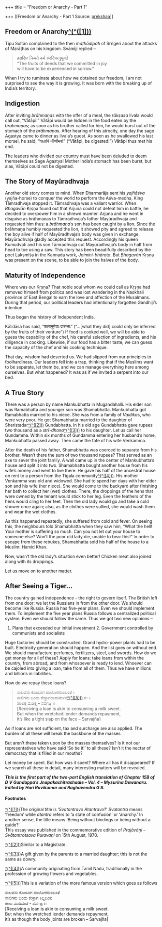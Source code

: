 +++
title = "Freedom or Anarchy - Part 1"

+++
[[Freedom or Anarchy - Part 1	Source: [prekshaa](https://www.prekshaa.in/freedom-or-anarchy-part1)]]







## Freedom or Anarchy[^(^(\[1\]))](#sdfootnote1sym)

Tipu Sultan complained to the then *maṭhādipati* of Śrṅgeri about the attacks of Marāṭhas on his kingdom. Svāmīji replied –

> हसद्भिः क्रियते कर्म रुदद्भिरनुभूयते  
> “The fruits of deeds that we committed in joy  
> will have to be experienced in sorrow.”

When I try to ruminate about how we obtained our freedom, I am not surprised to see the way it is growing. It was born with the breaking up of India’s territory.

## Indigestion

After inviting *brāhmaṇa*s with the offer of a meal, the *rākṣasa* Ilvala would call out, “Vātāpi!” Vātāpi would be hidden in the food eaten by the *brāhmaṇa*s; as soon as his brother called for him, he would burst out of the stomach of the *brāhmaṇa*s. After hearing of this atrocity, one day the sage Agastya came to dinner as Ilvala’s guest. As soon as he swallowed his last morsel, he said, “वातापि जीर्णोभव!” (“Vātāpi, be digested!”) Vātāpi thus met his end.

The leaders who divided our country must have been deluded to deem themselves as Sage Agastya! Mother India’s stomach has been burst, but alas, Vātāpi could not be digested.

## The Story of Mayūradhvaja

Another old story comes to mind. When Dharmarāja sent his *yajñāśva* (yajña-horse) to conquer the world to perform the Aśva-medha, King Tāmradhvaja stopped it. Tāmradhvaja was a valiant warrior. When *Bhagavān* Kṛṣṇa found out that Arjuna could not defeat him in battle, he decided to overpower him in a shrewd manner. Arjuna and he went in disguise as brāhmaṇas to Tāmradhvaja’s father Mayūradhvaja and requested him thus: a *brāhmaṇa*’s son has been caught by a lion. Since the brāhmaṇa humbly requested the lion, it showed pity and agreed to release the boy alive if half of Mayūradhvaja’s body was given in exchange. Mayūradhvaja gladly accepted this request. Accordingly his queen Kumudvatī and his son Tāmradhvaja cut Mayūradhvaja’s body in half from head to toe using a saw. This story has been beautifully described by the poet Lakṣmīśa in the Kannada work, *Jaiminī-bhārata*. But *Bhagavān* Kṛṣṇa was present on the scene, to be able to join the halves of the body.

## Maturity of Independence

Where was our Kṛṣṇa? That noble soul whom we could call as Kṛṣṇa had removed himself from politics and was lost wandering in the Naokhali province of East Bengal to earn the love and affection of the Musalmans. During that period, our political leaders had intentionally forgotten Gandhiji’s intention.

Thus began the history of Independent India.

Kālidāsa has said, “फलानुमेयाः प्रारम्भाः” (“...\[what they did\] could only be inferred by the fruits of their venture”) If food is cooked well, we will be able to guess the capability of the chef, his careful selection of ingredients, and his diligence in cooking. Likewise, if our food has a bitter taste, we can guess the capacity of the chef and his cooking technique.

That day, wisdom had deserted us. We had slipped from our principles to foolhardiness. Our leaders fell into a trap, thinking that if the Muslims want to be separate, let them be, and we can manage everything here among ourselves. But what happened? It was as if we invited a serpent into our bed.

## A True Story

There was a person by name Mankubhatta in Mugandahalli. His elder son was Ramabhatta and younger son was Shamabhatta. Mankubhatta got Ramabhatta married to his niece. She was from a family of *Vaidika*s, who were very poor. He got Shamabhatta married to the daughter of Sheristadar[^(^(\[2\]))](#sdfootnote2sym) Gundabhatta. In his old age Gundabhatta gave rupees two thousand as a *strī-dhana*[^(^(\[3\]))](#sdfootnote3sym) to his daughter. Let us call her Gundamma. Within six months of Gundamma entering her husband’s home, Mankubhatta passed away. Then came the fate of his wife Venkamma.

After the death of his father, Shamabhatta was coerced to separate from his brother. Wasn’t there the sum of two thousand rupees? That served as an axe to sever the joint family. A wall came up in the center of Mankubhatta’s house and split it into two. Shamabhatta bought another house from his wife’s money and went to live there. He gave his half of the ancestral house on rent to a person from the Tigala community[^(^(\[4\]))](#sdfootnote4sym). His mother Venkamma was old and widowed. She had to spend her days with her elder son and his wife (her niece). She would come to the backyard after finishing her bath to collect her (wet) clothes. There, the droppings of the hens that were owned by the tenant would stick to her leg. Even the feathers of the hens would cling to her feet. Then the old lady would go and take a cold shower once again; also, as the clothes were sullied, she would wash them and wear the wet clothes.

As this happened repeatedly, she suffered from cold and fever. On seeing this, the neighbours told Shamabhatta when they saw him, “What the hell! Your mother is suffering so much. Can you not let out your house to someone else? Won’t the poor old lady die, unable to bear this!” In order to escape from these rebukes, Shamabhatta sold his half of the house to a Muslim: Hamid Khan.

Now, wasn’t the old lady’s situation even better! Chicken meat also joined along with its droppings.

Let us move on to another matter.

## After Seeing a Tiger...

The country gained independence – the right to govern itself. The British left from one door; we let the Russians in from the other door. We should become like Russia. Russia has five-year plans. Even we should implement them. To implement the five year plans Russia follows a centralized political system. Even we should follow the same. Thus we got two new opinions –

1.  Plans that exceeded our initial investment 2.  Government controlled by communists and socialists

Huge factories should be constructed. Grand hydro-power plants had to be built. Electricity generation should happen. And the list goes on without end. We should manufacture perfumes, fertilizers, steel, and swords. How do we get money for all of these? Apply for loans; take loans from within the country, from abroad, and from whosoever is ready to lend. Whoever can be cajoled into giving a loan, take from all of them. Thus we have millions and billions in liabilities.

How do we repay these loans?

>   
> ಸಾಲವನು ಕೊಂಬಾಗ ಹಾಲೋಗರುಂಬಂತೆ ।  
> ಸಾಲಿಗನು ಬಂದು ಕೇಳ್ದಾಗಲಾದುರುಳನ[^(^(\[5\]))](#sdfootnote5sym) ಕ- ।  
> ಪಾಲಕ್ಕೆ ಮೋಕ್ಷ – ಸರ್ವಜ್ಞ ॥  
> \[Receiving a loan is akin to consuming a milk sweet.  
> But when the wretched lender demands repayment,  
> it’s like a tight slap on the face – Sarvajña\]

As if loans are not sufficient, tax and surcharge are also applied. The burden of all these will break the backbone of the masses.

But aren't these taken upon by the masses themselves? Is it not our representatives who have said ‘So be it!’ to all these? Isn’t it the nectar of democracy that is filled in our mouths?

Let money be spent. But how was it spent? Where all has it disappeared? If we search all these in detail, many interesting matters will be revealed.



***This is the first part of the two-part English translation of Chapter 15B of D V Gundappa’s Jnapakachitrashaale – Vol. 4 – Mysurina Dewanaru. Edited by Hari Ravikumar and Raghavendra G S.***



#### **Footnotes**

[^(^(\[1\]))](#sdfootnote1anc)The original title is ‘*Svatantravo Atantravo*?’ *Svatantra* means ‘freedom’ while *atantra* refers to ‘a state of confusion’ or ‘anarchy.’ In another sense, the title means ‘Being without bindings or being without a guide?’  
This essay was published in the commemorative edition of *Prajāvāṇi – Svātantrotsava Puravaṇi* on 15th August, 1970.

[^(^(\[2\]))](#sdfootnote2anc)Similar to a Magistrate.

[^(^(\[3\]))](#sdfootnote3anc)A gift given by the parents to a married daughter; this is not the same as dowry.

[^(^(\[4\]))](#sdfootnote4anc)A community originating from Tamil Nadu, traditionally in the profession of growing flowers and vegetables.

[^(^(\[5\]))](#sdfootnote5anc)This is a variation of the more famous version which goes as follows

ಸಾಲವನು ಕೊಂಬಾಗ ಹಾಲೋಗರುಂಬಂತೆ  
ಸಾಲಿಗನು ಬಂದು ಕೇಳ್ದಾಗ ಕಿಬ್ಬದಿಯ  
ಕೀಲು ಮುರಿದಂತೆ - ಸರ್ವಜ್ಞ ।।  
\[Receiving a loan is akin to consuming a milk sweet.  
But when the wretched lender demands repayment,  
it’s as though the body joints are broken – Sarvajña\]






